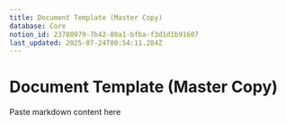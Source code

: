 ```yaml
---
title: Document Template (Master Copy)
database: Core
notion_id: 23780979-7b42-80a1-bfba-f3d1d1b91607
last_updated: 2025-07-24T00:54:11.284Z
---
```


# Document Template (Master Copy)


Paste markdown content here

